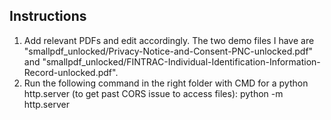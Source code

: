 ## Instructions

1. Add relevant PDFs and edit accordingly.  The two demo files I have are "smallpdf_unlocked/Privacy-Notice-and-Consent-PNC-unlocked.pdf" and "smallpdf_unlocked/FINTRAC-Individual-Identification-Information-Record-unlocked.pdf".
2. Run the following command in the right folder with CMD for a python http.server (to get past CORS issue to access files): python -m http.server
